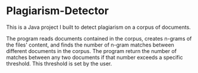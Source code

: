 # Plagiarism-Detector
This is a Java project I built to detect plagiarism on a corpus of documents.

The program reads documents contained in the corpus, creates n-grams of the files' content, and finds the number of n-gram matches between different documents in the corpus. The program return the number of matches between any two documents if that number exceeds a specific threshold. This threshold is set by the user.
